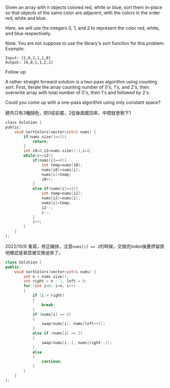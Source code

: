 Given an array with n objects colored red, white or blue, sort them in-place so that objects of the same color are adjacent, with the colors in the order red, white and blue.

Here, we will use the integers 0, 1, and 2 to represent the color red, white, and blue respectively.

Note: You are not suppose to use the library's sort function for this problem.
Example:
```
Input: [2,0,2,1,1,0]
Output: [0,0,1,1,2,2]
```
Follow up:

A rather straight forward solution is a two-pass algorithm using counting sort.
First, iterate the array counting number of 0's, 1's, and 2's, then overwrite array with total number of 0's, then 1's and followed by 2's.

Could you come up with a one-pass algorithm using only constant space?

總共只有3種顏色，把0往前擺，2從後面擺回來，中間就會剩下1
```c
class Solution {
public:
    void sortColors(vector<int>& nums) {
        if(nums.size()==1){
            return;
        }
        int i0=0,i2=nums.size()-1,i=0;
        while(i<=i2){
            if(nums[i]==0){
                int temp=nums[i0];
                nums[i0]=nums[i];
                nums[i]=temp;
                i0++;
            }
            else if(nums[i]==2){
                int temp=nums[i2];
                nums[i2]=nums[i];
                nums[i]=temp;
                i2--;
                i--;
            }
            i++;
        }
    }
};
```
2022/10/6 重寫，修正縮排，注意``nums[i] == 2``的時候，交換完index後要停留原地確認是甚麼被交換過來了。
```c++
class Solution {
public:
    void sortColors(vector<int>& nums) {
        int n = nums.size();
        int right = n - 1, left = 0;
        for (int i=0; i<n; i++)
        {
            if (i > right)
            {
                break;
            }
            if (nums[i] == 0)
            {
                swap(nums[i], nums[left++]);
            }
            else if (nums[i] == 2)
            {
                swap(nums[i--], nums[right--]);
            }
            else
            {
                continue;
            } 
        }
    }
};
```
